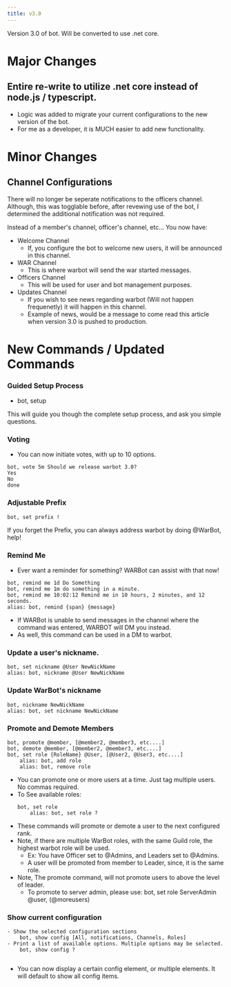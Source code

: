 ```yaml
---
title: v3.0
---
```

Version 3.0 of bot. Will be converted to use .net core.

# Major Changes

## Entire re-write to utilize .net core instead of node.js / typescript.
* Logic was added to migrate your current configurations to the new version of the bot.
* For me as a developer, it is MUCH easier to add new functionality.

# Minor Changes

## Channel Configurations
There will no longer be seperate notifications to the officers channel. Although, this was togglable before, after revewing use of the bot, I determined the additional notification was not required.

Instead of a member's channel, officer's channel, etc... You now have:
* Welcome Channel
	* If, you configure the bot to welcome new users, it will be announced in this channel.
* WAR Channel
	* This is where warbot will send the war started messages.
* Officers Channel
	* This will be used for user and bot management purposes.
* Updates Channel
	* If you wish to see news regarding warbot (Will not happen frequenetly) it will happen in this channel.
	* Example of news, would be a message to come read this article when version 3.0 is pushed to production.

# New Commands / Updated Commands

### Guided Setup Process
* bot, setup

This will guide you though the complete setup process, and ask you simple questions.

### Voting
- You can now initiate votes, with up to 10 options.
```
bot, vote 5m Should we release warbot 3.0?
Yes
No
done
```

### Adjustable Prefix
```
bot, set prefix !
```
If you forget the Prefix, you can always address warbot by doing @WarBot, help!
### Remind Me
- Ever want a reminder for something? WARBot can assist with that now!
```
bot, remind me 1d Do Something
bot, remind me 1m do something in a minute.
bot, remind me 10:02:12 Remind me in 10 hours, 2 minutes, and 12 seconds.
alias: bot, remind {span} {message}
```
- If WARBot is unable to send messages in the channel where the command was entered, WARBOT will DM you instead.
- As well, this command can be used in a DM to warbot.
### Update a user's nickname.
```
bot, set nickname @User NewNickName
alias: bot, nickname @User NewNickName
```
### Update WarBot's nickname
```
bot, nickname NewNickName
alias: bot, set nickname NewNickName
```
### Promote and Demote Members
```
bot, promote @member, [@member2, @member3, etc....]
bot, demote @member, [@member2, @member3, etc....]
bot, set role {RoleName} @User, [@User2, @User3, etc....]
	alias: bot, add role
	alias: bot, remove role
```
* You can promote one or more users at a time. Just tag multiple users. No commas required.
* To See available roles:
	```
	bot, set role
		alias: bot, set role ?
	```
* These commands will promote or demote a user to the next configured rank.
* Note, if there are multiple WarBot roles, with the same Guild role, the highest warbot role will be used.
	* Ex: You have Officer set to @Admins, and Leaders set to @Admins.
	* A user will be promoted from member to Leader, since, it is the same role.
* Note, The promote command, will not promote users to above the level of leader. 
	* To promote to server admin, please use: bot, set role ServerAdmin @user, (@moreusers)
### Show current configuration
```
- Show the selected configuration sections
	bot, show config [All, notifications, Channels, Roles]
- Print a list of available options. Multiple options may be selected.
	bot, show config ?
		
```
* You can now display a certain config element, or multiple elements. It will default to show all config items.